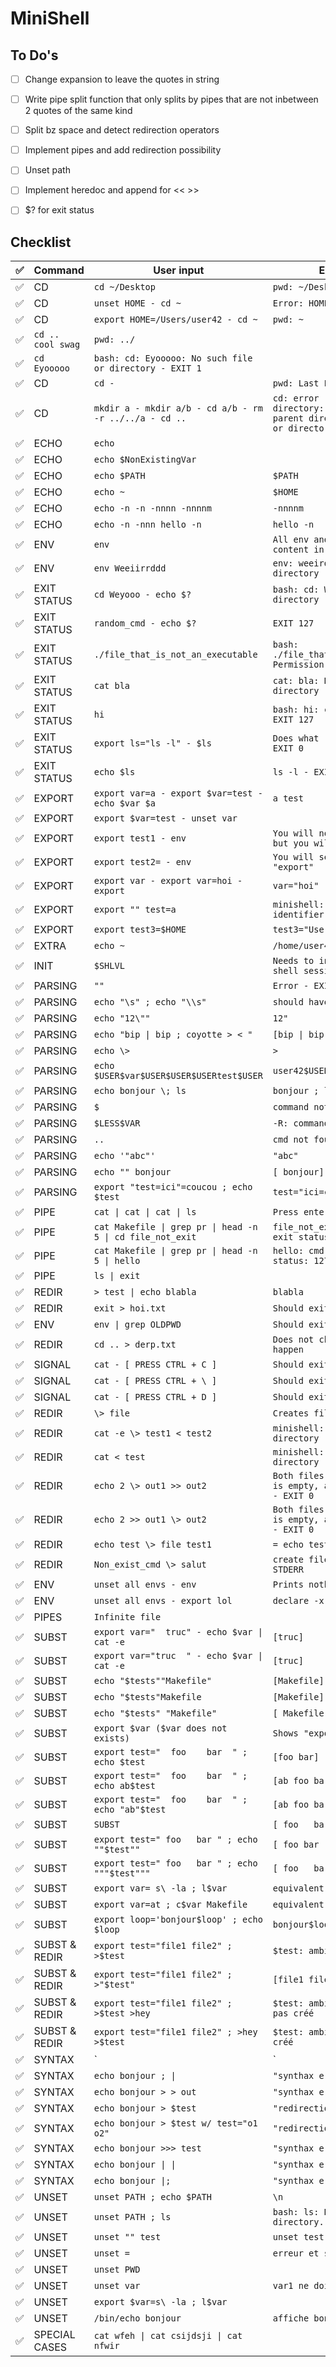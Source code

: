 # MiniShell

## To Do's
- [ ] Change expansion to leave the quotes in string

- [ ] Write pipe split function that only splits by pipes that are
not inbetween 2 quotes of the same kind

- [ ] Split bz space and detect redirection operators

- [ ] Implement pipes and add redirection possibility

- [ ] Unset path 

- [ ] Implement heredoc and append for << >>

- [ ] $? for exit status

## Checklist

|:white_check_mark:| Command | User input | Expected result |
|-------|---------|------------|-----------------|
|:white_check_mark:| CD | `cd ~/Desktop` | `pwd: ~/Desktop` |
|:white_check_mark:| CD | `unset HOME - cd ~` | `Error: HOME not set, EXIT 1` |
|:white_check_mark:| CD | `export HOME=/Users/user42 - cd ~` | `pwd: ~` |
|:white_check_mark:| `cd .. cool swag` | `pwd: ../` |
|:white_check_mark:| `cd Eyooooo` | `bash: cd: Eyooooo: No such file or directory - EXIT 1` |
|:white_check_mark:| CD | `cd -` | `pwd: Last PWD` |
|:white_check_mark:| CD | `mkdir a - mkdir a/b - cd a/b - rm -r ../../a - cd ..` | `cd: error retrieving current directory: getcwd: cannot access parent directories: No such file or directory - EXIT 0` |
|:white_check_mark:| ECHO | `echo` |  |
|:white_check_mark:| ECHO | `echo $NonExistingVar` |  |
|:white_check_mark:| ECHO | `echo $PATH` | `$PATH` |
|:white_check_mark:| ECHO | `echo ~` | `$HOME` |
|:white_check_mark:| ECHO | `echo -n -n -nnnn -nnnnm` | `-nnnnm` |
|:white_check_mark:| ECHO | `echo -n -nnn hello -n` | `hello -n` |
|:white_check_mark:| ENV | `env` | `All env and all user envs WITH content in it` |
|:white_check_mark:| ENV | `env Weeiirrddd` | `env: weeirdd: No such file or directory - EXIT 127` |
|:white_check_mark:| EXIT STATUS | `cd Weyooo - echo $?` | `bash: cd: Weyooo: No such file or directory - EXIT 1` |
|:white_check_mark:| EXIT STATUS | `random_cmd - echo $?` | `EXIT 127` |
|:white_check_mark:| EXIT STATUS | `./file_that_is_not_an_executable` | `bash: ./file_that_is_not_an_executable: Permission denied - EXIT 126` |
|:white_check_mark:| EXIT STATUS | `cat bla` | `cat: bla: No such file or directory - EXIT 1` |
|:white_check_mark:| EXIT STATUS | `hi` | `bash: hi: command not found - EXIT 127` |
|:white_check_mark:| EXIT STATUS | `export ls="ls -l" - $ls` | `Does what "ls -l" should do - EXIT 0` |
|:white_check_mark:| EXIT STATUS | `echo $ls` | `ls -l - EXIT 0` |
|:white_check_mark:| EXPORT | `export var=a - export $var=test - echo $var $a` | `a test` |
|:white_check_mark:| EXPORT | `export $var=test - unset var` |  |
|:white_check_mark:| EXPORT | `export test1 - env` | `You will not see test1 in "env", but you will it in "export"` |
|:white_check_mark:| EXPORT | `export test2= - env` | `You will see test2 in "env" and "export"` |
|:white_check_mark:| EXPORT | `export var - export var=hoi - export` | `var="hoi"` |
|:white_check_mark:| EXPORT | `export "" test=a` | `minishell: export: ": not a valid identifier` |
|:white_check_mark:| EXPORT | `export test3=$HOME` | `test3="Users/user42"` |
|:white_check_mark:| EXTRA | `echo ~` | `/home/user42` |
|:white_check_mark:| INIT | `$SHLVL` | `Needs to increment once per new shell session` |
|:white_check_mark:| PARSING | `""` | `Error - EXIT 126 or EXIT 127` |
|:white_check_mark:| PARSING | `echo "\s" ; echo "\\s"` | `should have the exact same output` |
|:white_check_mark:| PARSING | `echo "12\""` | `12"` |
|:white_check_mark:| PARSING | `echo "bip \| bip ; coyotte > < "` | `[bip \| bip ; coyotte >< ]` |
|:white_check_mark:| PARSING | `echo \>` | `>` |
|:white_check_mark:| PARSING | `echo $USER$var$USER$USER$USERtest$USER` | `user42$USERuser42$USERtestuser42` |
|:white_check_mark:| PARSING | `echo bonjour \; ls` | `bonjour ; ls` |
|:white_check_mark:| PARSING | `$` | `command not found` |
|:white_check_mark:| PARSING | `$LESS$VAR` | `-R: command not found` |
|:white_check_mark:| PARSING | `..` | `cmd not found, exit 127` |
|:white_check_mark:| PARSING | `echo '"abc"'` | `"abc"` |
|:white_check_mark:| PARSING | `echo "" bonjour` | `[ bonjour]` |
|:white_check_mark:| PARSING | `export "test=ici"=coucou ; echo $test` | `test="ici=coucou"` |
|:white_check_mark:| PIPE | `cat \| cat \| cat \| ls` | `Press enter 3 times` |
|:white_check_mark:| PIPE | `cat Makefile \| grep pr \| head -n 5 \| cd file_not_exit` | `file_not_exist: no such file... exit status: 1` |
|:white_check_mark:| PIPE | `cat Makefile \| grep pr \| head -n 5 \| hello` | `hello: cmd not found... exit status: 127` |
|:white_check_mark:| PIPE | `ls \| exit` |  |
|:white_check_mark:| REDIR | `> test \| echo blabla` | `blabla` |
|:white_check_mark:| REDIR | `exit > hoi.txt` | `Should exit & creates hoi.txt` |
|:white_check_mark:| ENV | `env \| grep OLDPWD` | `Should exits` |
|:white_check_mark:| REDIR | `cd .. > derp.txt` | `Does not change dir, which should happen` |
|:white_check_mark:| SIGNAL | `cat - [ PRESS CTRL + C ]` | `Should exit cat prompt - EXIT 130` |
|:white_check_mark:| SIGNAL | `cat - [ PRESS CTRL + \ ]` | `Should exit cat prompt - EXIT 131` |
|:white_check_mark:| SIGNAL | `cat - [ PRESS CTRL + D ]` | `Should exit cat prompt - EXIT 0` |
|:white_check_mark:| REDIR | `\> file` | `Creates file` |
|:white_check_mark:| REDIR | `cat -e \> test1 < test2` | `minishell: test2: No such file or directory - EXIT 1 or EXIT 2` |
|:white_check_mark:| REDIR | `cat < test` | `minishell: test: No such file or directory - EXIT 1 or 2` |
|:white_check_mark:| REDIR | `echo 2 \> out1 >> out2` | `Both files are created, but out1 is empty, and out2 has "2" in it - EXIT 0` |
|:white_check_mark:| REDIR | `echo 2 >> out1 \> out2` | `Both files are created, but out1 is empty, and out2 has "2" in it - EXIT 0` |
|:white_check_mark:| REDIR | `echo test \> file test1` | `= echo test test1 > file` |
|:white_check_mark:| REDIR | `Non_exist_cmd \> salut` | `create file but error msg to STDERR` |
|:white_check_mark:| ENV | `unset all envs - env` | `Prints nothing` |
|:white_check_mark:| ENV | `unset all envs - export lol` | `declare -x export="lol"` |
|:white_check_mark:| PIPES | `Infinite file` |  |
|:white_check_mark:| SUBST | `export var="  truc" - echo $var \| cat -e` | `[truc]` |
|:white_check_mark:| SUBST | `export var="truc  " - echo $var \| cat -e` | `[truc]` |
|:white_check_mark:| SUBST | `echo "$tests""Makefile"` | `[Makefile]` |
|:white_check_mark:| SUBST | `echo "$tests"Makefile` | `[Makefile]` |
|:white_check_mark:| SUBST | `echo "$tests" "Makefile"` | `[ Makefile]` |
|:white_check_mark:| SUBST | `export $var ($var does not exists)` | `Shows "export"` |
|:white_check_mark:| SUBST | `export test="  foo    bar  " ; echo $test` | `[foo bar]` |
|:white_check_mark:| SUBST | `export test="  foo    bar  " ; echo ab$test` | `[ab foo bar]` |
|:white_check_mark:| SUBST | `export test="  foo    bar  " ; echo "ab"$test` | `[ab foo bar]` |
|:white_check_mark:| SUBST | `SUBST` | `[ foo   bar ]` |
|:white_check_mark:| SUBST | `export test=" foo   bar " ; echo ""$test""` | `[ foo bar ]` |
|:white_check_mark:| SUBST | `export test=" foo   bar " ; echo """$test"""` | `[ foo   bar ]` |
|:white_check_mark:| SUBST | `export var= s\ -la ; l$var` | `equivalent à ls -al` |
|:white_check_mark:| SUBST | `export var=at ; c$var Makefile` | `equivalent a cat Makefile` |
|:white_check_mark:| SUBST | `export loop='bonjour$loop' ; echo $loop` | `bonjour$loop` |
|:white_check_mark:| SUBST & REDIR | `export test="file1 file2" ; >$test` | `$test: ambiguous redir` |
|:white_check_mark:| SUBST & REDIR | `export test="file1 file2" ; >"$test"` | `[file1 file2] created` |
|:white_check_mark:| SUBST & REDIR | `export test="file1 file2" ; >$test >hey` | `$test: ambiguous redir, hey n'est pas créé` |
|:white_check_mark:| SUBST & REDIR | `export test="file1 file2" ; >hey >$test` | `$test: ambiguous redir, hey est créé` |
|:white_check_mark:| SYNTAX | `|` | `"synthax error" & exit 2` |
|:white_check_mark:| SYNTAX | `echo bonjour ; \|` | `"synthax error" & exit 2` |
|:white_check_mark:| SYNTAX | `echo bonjour > > out` | `"synthax error" & exit 2` |
|:white_check_mark:| SYNTAX | `echo bonjour > $test` | `"redirection ambigue" & exit 1` |
|:white_check_mark:| SYNTAX | `echo bonjour > $test w/ test="o1 o2"` | `"redirection ambigue" & exit 1` |
|:white_check_mark:| SYNTAX | `echo bonjour >>> test` | `"synthax error" & exit 2` |
|:white_check_mark:| SYNTAX | `echo bonjour \| \|` | `"synthax error" & exit 2` |
|:white_check_mark:| SYNTAX | `echo bonjour \|;` | `"synthax error" & exit 2` |
|:white_check_mark:| UNSET | `unset PATH ; echo $PATH` | `\n` |
|:white_check_mark:| UNSET | `unset PATH ; ls` | `bash: ls: No such file or directory. Exit 127` |
|:white_check_mark:| UNSET | `unset "" test` | `unset test et set $? à 1` |
|:white_check_mark:| UNSET | `unset =` | `erreur et set $? à 1` |
|:white_check_mark:| UNSET | `unset PWD` |  |
|:white_check_mark:| UNSET | `unset var` | `var1 ne doit pas etre unset` |
|:white_check_mark:| UNSET | `export $var=s\ -la ; l$var` |  |
|:white_check_mark:| UNSET | `/bin/echo bonjour` | `affiche bonjour` |
|:white_check_mark:| SPECIAL CASES | `cat wfeh \| cat csijdsji \| cat nfwir` |  |
